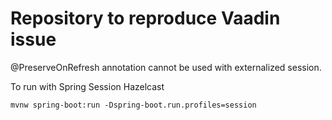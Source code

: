 # Repository to reproduce Vaadin issue
@PreserveOnRefresh annotation cannot be used with externalized session.

To run with Spring Session Hazelcast

```mvnw spring-boot:run -Dspring-boot.run.profiles=session```